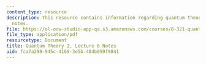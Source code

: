 ```yaml
---
content_type: resource
description: This resource contains information regarding quantum theory I, lecture
  notes.
file: https://ol-ocw-studio-app-qa.s3.amazonaws.com/courses/8-321-quantum-theory-i-fall-2017/fca7a299945c41693e5b404b099f9841_MIT8_321F17_lec6.pdf
file_type: application/pdf
resourcetype: Document
title: Quantum Theory I, Lecture 6 Notes
uid: fca7a299-945c-4169-3e5b-404b099f9841
---
```

